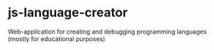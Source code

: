 js-language-creator
===================

Web-application for creating and debugging programming languages (mostly for educational purposes)
